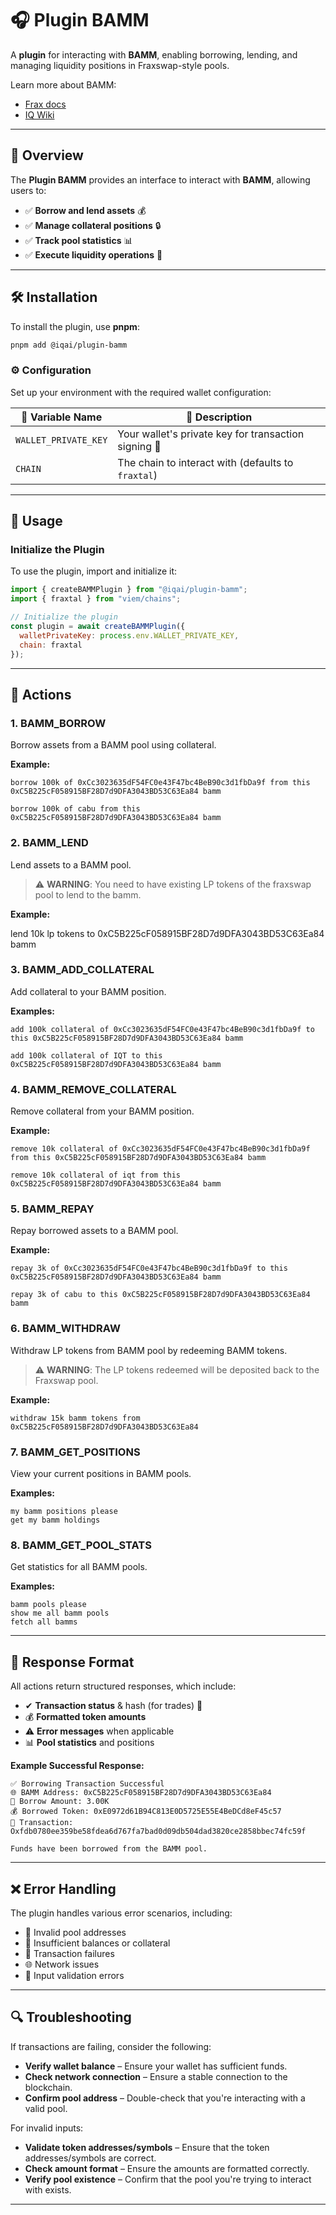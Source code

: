 # 🎧 Plugin BAMM

A **plugin** for interacting with **BAMM**, enabling borrowing, lending, and managing liquidity positions in Fraxswap-style pools.

Learn more about BAMM:

- [Frax docs](https://docs.frax.com/protocol/subprotocols/bamm/overview)
- [IQ Wiki](https://iq.wiki/wiki/bamm-borrow-automated-market-maker)

---

## 📌 Overview

The **Plugin BAMM** provides an interface to interact with **BAMM**, allowing users to:

- ✅ **Borrow and lend assets** 💰  
- ✅ **Manage collateral positions** 🔒  
- ✅ **Track pool statistics** 📊  
- ✅ **Execute liquidity operations** 🔄  

---

## 🛠 Installation

To install the plugin, use **pnpm**:

```bash
pnpm add @iqai/plugin-bamm
```

### ⚙ Configuration

Set up your environment with the required wallet configuration:

| 🔧 Variable Name           | 📜 Description                            |
|----------------------------|--------------------------------------------|
| `WALLET_PRIVATE_KEY`        | Your wallet's private key for transaction signing 🔑 |
| `CHAIN`                     | The chain to interact with (defaults to `fraxtal`) |

---

## 🚀 Usage

### Initialize the Plugin

To use the plugin, import and initialize it:

```javascript
import { createBAMMPlugin } from "@iqai/plugin-bamm";
import { fraxtal } from "viem/chains";

// Initialize the plugin
const plugin = await createBAMMPlugin({
  walletPrivateKey: process.env.WALLET_PRIVATE_KEY,
  chain: fraxtal
});
```

---

## 🎯 Actions

### 1. **BAMM_BORROW**  

Borrow assets from a BAMM pool using collateral.

**Example:**

```plaintext
borrow 100k of 0xCc3023635dF54FC0e43F47bc4BeB90c3d1fbDa9f from this 0xC5B225cF058915BF28D7d9DFA3043BD53C63Ea84 bamm
```

```plaintext
borrow 100k of cabu from this 0xC5B225cF058915BF28D7d9DFA3043BD53C63Ea84 bamm
```

### 2. **BAMM_LEND**  

Lend assets to a BAMM pool.

> ⚠️ **WARNING**: You need to have existing LP tokens of the fraxswap pool to lend to the bamm.

**Example:**

lend 10k lp tokens to 0xC5B225cF058915BF28D7d9DFA3043BD53C63Ea84 bamm

### 3. **BAMM_ADD_COLLATERAL**  

Add collateral to your BAMM position.

**Examples:**

```plaintext
add 100k collateral of 0xCc3023635dF54FC0e43F47bc4BeB90c3d1fbDa9f to this 0xC5B225cF058915BF28D7d9DFA3043BD53C63Ea84 bamm
```

```plaintext
add 100k collateral of IQT to this 0xC5B225cF058915BF28D7d9DFA3043BD53C63Ea84 bamm
```

### 4. **BAMM_REMOVE_COLLATERAL**  

Remove collateral from your BAMM position.

**Example:**

```plaintext
remove 10k collateral of 0xCc3023635dF54FC0e43F47bc4BeB90c3d1fbDa9f from this 0xC5B225cF058915BF28D7d9DFA3043BD53C63Ea84 bamm
```

```plaintext
remove 10k collateral of iqt from this 0xC5B225cF058915BF28D7d9DFA3043BD53C63Ea84 bamm
```

### 5. **BAMM_REPAY**  

Repay borrowed assets to a BAMM pool.

**Example:**

```plaintext
repay 3k of 0xCc3023635dF54FC0e43F47bc4BeB90c3d1fbDa9f to this 0xC5B225cF058915BF28D7d9DFA3043BD53C63Ea84 bamm
```

```plaintext
repay 3k of cabu to this 0xC5B225cF058915BF28D7d9DFA3043BD53C63Ea84 bamm
```

### 6. **BAMM_WITHDRAW**  

Withdraw LP tokens from BAMM pool by redeeming BAMM tokens.

>⚠️ **WARNING**: The LP tokens redeemed will be deposited back to the Fraxswap pool.

**Example:**

```plaintext
withdraw 15k bamm tokens from 0xC5B225cF058915BF28D7d9DFA3043BD53C63Ea84
```

### 7. **BAMM_GET_POSITIONS**  

View your current positions in BAMM pools.

**Examples:**

```plaintext
my bamm positions please
get my bamm holdings
```

### 8. **BAMM_GET_POOL_STATS**  

Get statistics for all BAMM pools.

**Examples:**

```plaintext
bamm pools please
show me all bamm pools
fetch all bamms
```

---

## 📜 Response Format

All actions return structured responses, which include:

- ✔ **Transaction status** & hash (for trades) 🔗  
- 💰 **Formatted token amounts**  
- ⚠ **Error messages** when applicable  
- 📊 **Pool statistics** and positions  

**Example Successful Response:**

```plaintext
✅ Borrowing Transaction Successful
🌐 BAMM Address: 0xC5B225cF058915BF28D7d9DFA3043BD53C63Ea84
💸 Borrow Amount: 3.00K
💰 Borrowed Token: 0xE0972d61B94C813E0D5725E55E4BeDCd8eF45c57
🔗 Transaction: Oxfdb0780ee359be58fdea6d767fa7bad0d09db504dad3820ce2858bbec74fc59f

Funds have been borrowed from the BAMM pool.
```

---

## ❌ Error Handling

The plugin handles various error scenarios, including:

- 🚨 Invalid pool addresses  
- 💸 Insufficient balances or collateral  
- 🔄 Transaction failures  
- 🌐 Network issues  
- 🛑 Input validation errors  

---

## 🔍 Troubleshooting

If transactions are failing, consider the following:

- **Verify wallet balance** – Ensure your wallet has sufficient funds.  
- **Check network connection** – Ensure a stable connection to the blockchain.  
- **Confirm pool address** – Double-check that you're interacting with a valid pool.

For invalid inputs:

- **Validate token addresses/symbols** – Ensure that the token addresses/symbols are correct.  
- **Check amount format** – Ensure the amounts are formatted correctly.  
- **Verify pool existence** – Confirm that the pool you're trying to interact with exists.

---
